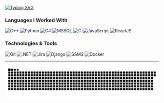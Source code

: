 <a href="https://git.io/typing-svg"><img src="https://readme-typing-svg.demolab.com?font=Fira+Code&pause=1000&color=0AD9F7&width=435&lines=Hi+There%2C+I'm+Tan;Software+Engineer+from+Malaysia" alt="Typing SVG" /></a>

<h3>Languages I Worked With</h3>
<p>
  <img alt="C++" src="https://img.shields.io/badge/-C++-00599C?style=flat-square&logo=c%2B%2B&logoColor=white" />
  <img alt="Python" src="https://img.shields.io/badge/-Python-3776AB?style=flat-square&logo=python&logoColor=white" />
  <img alt="C#" src="https://img.shields.io/badge/-C%23-239120?style=flat-square&logo=c-sharp&logoColor=white" />
  <img alt="MSSQL" src="https://img.shields.io/badge/-MSSQL-CC2927?style=flat-square&logo=microsoft-sql-server&logoColor=white" />
  <img alt="C" src="https://img.shields.io/badge/-C-A8B9CC?style=flat-square&logo=c&logoColor=white" />
  <img alt="JavaScript" src="https://img.shields.io/badge/-JavaScript-F7DF1E?style=flat-square&logo=javascript&logoColor=black" />
  <img alt="ReactJS" src="https://img.shields.io/badge/-React-61DAFB?style=flat-square&logo=react&logoColor=black" />
</p>

<h3>Technologies & Tools</h3>
<p>
  <img alt="Git" src="https://img.shields.io/badge/-Git-F05032?style=flat-square&logo=git&logoColor=white" />
  <img alt=".NET" src="https://img.shields.io/badge/-.NET-512BD4?style=flat-square&logo=dotnet&logoColor=white" />
  <img alt="Jira" src="https://img.shields.io/badge/-Jira-0052CC?style=flat-square&logo=jira&logoColor=white" />
  <img alt="Django" src="https://img.shields.io/badge/-Django-092E20?style=flat-square&logo=django&logoColor=white" />
  <img alt="SSMS" src="https://img.shields.io/badge/-SSMS-CC2927?style=flat-square&logo=microsoft-sql-server&logoColor=white" />
  <img alt="Docker" src="https://img.shields.io/badge/-Docker-46a2f1?style=flat-square&logo=docker&logoColor=white" />
</p>

---

<picture>
  <source media="(prefers-color-scheme: dark)" srcset="https://github.com/AelioTan/AelioTan/raw/output/github-snake-dark.svg" />
  <img alt="snake animation" src="https://github.com/AelioTan/AelioTan/raw/output/github-snake-light.svg" />
</picture>

